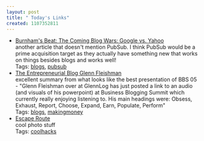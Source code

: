 ```yaml
---
layout: post
title: " Today's Links"
created: 1107352811
---
```


<ul class="jotsBookmarks">

<li><a href="http://billburnham.blogs.com/burnhamsbeat/2005/01/the_coming_blog.html"><span class="jotsBookmarkTitle">Burnham&#39;s Beat: The Coming Blog Wars: Google vs. Yahoo</span></a>
<br><span class="jotsBookmarkDescription">another article that doesn't mention PubSub. I think PubSub would be a prime acquisition target as they actually have something new that works on things besides blogs and works well!</span>
<br><span class="jotsBookmarkTags">Tags: <a href="http://www.jots.com/users/roland/blogs">blogs</a>, <a href="http://www.jots.com/users/roland/pubsub">pubsub</a></span>
</li>

<li><a href="http://www.livingroom.org.au/problogger/archives/the_entrepreneurial_blog_glenn_fleishman.php"><span class="jotsBookmarkTitle">The Entrepreneurial Blog Glenn Fleishman</span></a>
<br><span class="jotsBookmarkDescription">excellent summary from what looks like the best presentation of BBS 05 - &quot;Glenn Fleishman over at GlennLog has just posted a link to an audio (and visuals of his powerpoint) at Business Blogging Summit which currently really enjoying listening to. His main headings were: Obsess, Exhaust, Report, Choose, Expand, Earn, Populate, Perform&quot;</span>
<br><span class="jotsBookmarkTags">Tags: <a href="http://www.jots.com/users/roland/blogs">blogs</a>, <a href="http://www.jots.com/users/roland/makingmoney">makingmoney</a></span>
</li>

<li><a href="http://www.escapelab.com.au/"><span class="jotsBookmarkTitle">Escape Route</span></a>
<br><span class="jotsBookmarkDescription">cool photo stuff</span>
<br><span class="jotsBookmarkTags">Tags: <a href="http://www.jots.com/users/roland/coolhacks">coolhacks</a></span>
</li>

</ul>


